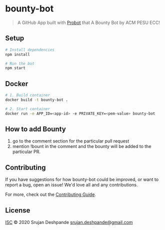 # bounty-bot

> A GitHub App built with [Probot](https://github.com/probot/probot) that A Bounty Bot by ACM PESU ECC!

## Setup

```sh
# Install dependencies
npm install

# Run the bot
npm start
```

## Docker

```sh
# 1. Build container
docker build -t bounty-bot .

# 2. Start container
docker run -e APP_ID=<app-id> -e PRIVATE_KEY=<pem-value> bounty-bot
```

## How to add Bounty
1. go to the comment section for the particular pull request
2. mention !bount <bounty value> in the comment and the bounty will be added to the particular PR.
  
## Contributing

If you have suggestions for how bounty-bot could be improved, or want to report a bug, open an issue! We'd love all and any contributions.

For more, check out the [Contributing Guide](CONTRIBUTING.md).

## License

[ISC](LICENSE) © 2020 Srujan Deshpande <srujan.deshpande@gmail.com>
